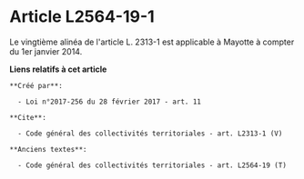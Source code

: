 # Article L2564-19-1

Le vingtième alinéa de l'article L. 2313-1 est applicable à Mayotte à compter du 1er janvier 2014.

**Liens relatifs à cet article**

	**Créé par**:

	  - Loi n°2017-256 du 28 février 2017 - art. 11

	**Cite**:

	  - Code général des collectivités territoriales - art. L2313-1 (V)

	**Anciens textes**:

	  - Code général des collectivités territoriales - art. L2564-19 (T)
